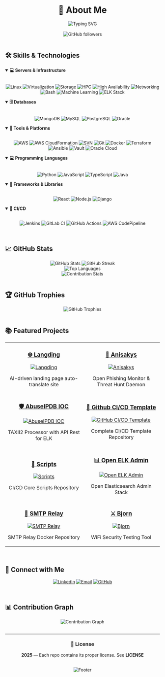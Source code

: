 <div align="center">

# 🚀 About Me

<img src="https://readme-typing-svg.herokuapp.com?font=Fira+Code&size=32&duration=2800&pause=2000&color=00D9FF&center=true&vCenter=true&width=600&lines=Welcome+to+my+GitHub+Profile!;Full+Stack+Developer;DevOps+Engineer;Cloud+Architect" alt="Typing SVG" />

</div>

<br>

<div align="center">
  <img src="https://img.shields.io/github/followers/JuanVilla424?label=Followers&style=social" alt="GitHub followers" />
</div>

<br>

## 🛠️ Skills & Technologies

<details open>
<summary><b>💻 Servers & Infrastructure</b></summary>
<br>
<div align="center">

![Linux](https://img.shields.io/badge/Linux-FCC624?style=for-the-badge&logo=linux&logoColor=black)
![Virtualization](https://img.shields.io/badge/Virtualization-183A61?style=for-the-badge&logo=virtualbox&logoColor=white)
![Storage](https://img.shields.io/badge/Storage-4B0082?style=for-the-badge&logo=googlecloudstorage&logoColor=white)
![HPC](https://img.shields.io/badge/HPC-000000?style=for-the-badge&logo=speedtest&logoColor=white)
![High Availability](https://img.shields.io/badge/High%20Availability-00AA00?style=for-the-badge&logo=privatedivision&logoColor=white)
![Networking](https://img.shields.io/badge/Networking-200003?style=for-the-badge&logo=icinga&logoColor=white)
![Bash](https://img.shields.io/badge/Bash-4EAA25?style=for-the-badge&logo=gnu-bash&logoColor=white)
![Machine Learning](https://img.shields.io/badge/Machine%20Learning-FF6F00?style=for-the-badge&logo=TensorFlow&logoColor=white)
![ELK Stack](https://img.shields.io/badge/ELK%20Stack-F7931E?style=for-the-badge&logo=Elastic&logoColor=white)

</div>
</details>

<details open>
<summary><b>🗄️ Databases</b></summary>
<br>
<div align="center">

![MongoDB](https://img.shields.io/badge/MongoDB-47A248?style=for-the-badge&logo=mongodb&logoColor=white)
![MySQL](https://img.shields.io/badge/MySQL-4479A1?style=for-the-badge&logo=mysql&logoColor=white)
![PostgreSQL](https://img.shields.io/badge/PostgreSQL-336791?style=for-the-badge&logo=postgresql&logoColor=white)
![Oracle](https://img.shields.io/badge/Oracle-FF0000?style=for-the-badge&logo=oracle&logoColor=white)

</div>
</details>

<details open>
<summary><b>🔧 Tools & Platforms</b></summary>
<br>
<div align="center">

![AWS](https://img.shields.io/badge/AWS-FF9900?style=for-the-badge&logo=amazon-aws&logoColor=white)
![AWS CloudFormation](https://img.shields.io/badge/AWS-CloudFormation-339933?style=for-the-badge&logo=amazon-aws&logoColor=white)
![SVN](https://img.shields.io/badge/SVN-FFFFFF?style=for-the-badge&logo=subversion&logoColor=blue)
![Git](https://img.shields.io/badge/Git-F05032?style=for-the-badge&logo=git&logoColor=white)
![Docker](https://img.shields.io/badge/Docker-2496ED?style=for-the-badge&logo=docker&logoColor=white)
![Terraform](https://img.shields.io/badge/Terraform-623CE4?style=for-the-badge&logo=terraform&logoColor=white)
![Ansible](https://img.shields.io/badge/Ansible-EE0000?style=for-the-badge&logo=ansible&logoColor=white)
![Vault](https://img.shields.io/badge/Vault-000000?style=for-the-badge&logo=vault&logoColor=white)
![Oracle Cloud](https://img.shields.io/badge/Oracle%20Cloud-FF0000?style=for-the-badge&logo=oracle&logoColor=white)

</div>
</details>

<details open>
<summary><b>💻 Programming Languages</b></summary>
<br>
<div align="center">

![Python](https://img.shields.io/badge/Python-3670A0?style=for-the-badge&logo=python&logoColor=ffdd54)
![JavaScript](https://img.shields.io/badge/JavaScript-323330?style=for-the-badge&logo=javascript&logoColor=F7DF1E)
![TypeScript](https://img.shields.io/badge/TypeScript-3178C6?style=for-the-badge&logo=typescript&logoColor=white)
![Java](https://img.shields.io/badge/Java-007396?style=for-the-badge&logo=java&logoColor=white)

</div>
</details>

<details open>
<summary><b>🚀 Frameworks & Libraries</b></summary>
<br>
<div align="center">

![React](https://img.shields.io/badge/React-20232A?style=for-the-badge&logo=react&logoColor=61DAFB)
![Node.js](https://img.shields.io/badge/Node.js-339933?style=for-the-badge&logo=nodedotjs&logoColor=white)
![Django](https://img.shields.io/badge/Django-092E20?style=for-the-badge&logo=django&logoColor=green)

</div>
</details>

<details open>
<summary><b>🔄 CI/CD</b></summary>
<br>
<div align="center">

![Jenkins](https://img.shields.io/badge/Jenkins-D24939?style=for-the-badge&logo=jenkins&logoColor=white)
![GitLab CI](https://img.shields.io/badge/GitLab%20CI-FCA121?style=for-the-badge&logo=gitlab&logoColor=white)
![GitHub Actions](https://img.shields.io/badge/GitHub%20Actions-2088FF?style=for-the-badge&logo=github-actions&logoColor=white)
![AWS CodePipeline](https://img.shields.io/badge/AWS-CodePipeline-1E90FF?style=for-the-badge&logo=amazon-aws&logoColor=white)

</div>
</details>

<br>

## 📈 GitHub Stats

<div align="center">
  <img src="https://github-readme-stats.vercel.app/api?username=JuanVilla424&show_icons=true&theme=tokyonight&hide_border=true&bg_color=1a1b27&title_color=00d9ff&icon_color=00d9ff&text_color=ffffff" alt="GitHub Stats" />
  <img src="https://github-readme-streak-stats.herokuapp.com/?user=JuanVilla424&theme=tokyonight&hide_border=true&background=1a1b27&ring=00d9ff&fire=00d9ff&currStreakLabel=ffffff" alt="GitHub Streak" />
</div>

<div align="center">
  <img src="https://github-readme-stats.vercel.app/api/top-langs/?username=JuanVilla424&layout=compact&theme=tokyonight&hide_border=true&bg_color=1a1b27&title_color=00d9ff&text_color=ffffff" alt="Top Languages" />
</div>

<div align="center">
  <img src="https://github-contribution-stats.vercel.app/api/?username=JuanVilla424" alt="Contribution Stats" />
</div>

<br>

## 🏆 GitHub Trophies

<div align="center">
  <img src="https://github-profile-trophy.vercel.app/?username=JuanVilla424&theme=tokyonight&no-frame=true&column=7&margin-w=15&margin-h=15" alt="GitHub Trophies" />
</div>

<br>

## 📚 Featured Projects

<div align="center">
<table>
  <tr>
    <td align="center" width="50%">
      <h3><a href="https://github.com/JuanVilla424/langding">🌐 Langding</a></h3>
      <a href="https://github.com/JuanVilla424/langding">
        <img src="https://github-readme-stats.vercel.app/api/pin/?username=JuanVilla424&repo=langding&theme=tokyonight&hide_border=true&bg_color=1a1b27&title_color=00d9ff&icon_color=00d9ff&text_color=ffffff" alt="Langding" />
      </a>
      <p>AI-driven landing page auto-translate site</p>
    </td>
    <td align="center" width="50%">
      <h3><a href="https://github.com/JuanVilla424/anisakys">🎣 Anisakys</a></h3>
      <a href="https://github.com/JuanVilla424/anisakys">
        <img src="https://github-readme-stats.vercel.app/api/pin/?username=JuanVilla424&repo=anisakys&theme=tokyonight&hide_border=true&bg_color=1a1b27&title_color=00d9ff&icon_color=00d9ff&text_color=ffffff" alt="Anisakys" />
      </a>
      <p>Open Phishing Monitor & Threat Hunt Daemon</p>
    </td>
  </tr>
  <tr>
    <td align="center" width="50%">
      <h3><a href="https://github.com/JuanVilla424/abuseipdb-ioc">🛡️ AbuseIPDB IOC</a></h3>
      <a href="https://github.com/JuanVilla424/abuseipdb-ioc">
        <img src="https://github-readme-stats.vercel.app/api/pin/?username=JuanVilla424&repo=abuseipdb-ioc&theme=tokyonight&hide_border=true&bg_color=1a1b27&title_color=00d9ff&icon_color=00d9ff&text_color=ffffff" alt="AbuseIPDB IOC" />
      </a>
      <p>TAXII2 Processor with API Rest for ELK</p>
    </td>
    <td align="center" width="50%">
      <h3><a href="https://github.com/JuanVilla424/github-cicd-template">🔧 Github CI/CD Template</a></h3>
      <a href="https://github.com/JuanVilla424/github-cicd-template">
        <img src="https://github-readme-stats.vercel.app/api/pin/?username=JuanVilla424&repo=github-cicd-template&theme=tokyonight&hide_border=true&bg_color=1a1b27&title_color=00d9ff&icon_color=00d9ff&text_color=ffffff" alt="GitHub CI/CD Template" />
      </a>
      <p>Complete CI/CD Template Repository</p>
    </td>
  </tr>
  <tr>
    <td align="center" width="50%">
      <h3><a href="https://github.com/JuanVilla424/scripts">📜 Scripts</a></h3>
      <a href="https://github.com/JuanVilla424/scripts">
        <img src="https://github-readme-stats.vercel.app/api/pin/?username=JuanVilla424&repo=scripts&theme=tokyonight&hide_border=true&bg_color=1a1b27&title_color=00d9ff&icon_color=00d9ff&text_color=ffffff" alt="Scripts" />
      </a>
      <p>CI/CD Core Scripts Repository</p>
    </td>
    <td align="center" width="50%">
      <h3><a href="https://github.com/JuanVilla424/open-elk-adm">📊 Open ELK Admin</a></h3>
      <a href="https://github.com/JuanVilla424/open-elk-adm">
        <img src="https://github-readme-stats.vercel.app/api/pin/?username=JuanVilla424&repo=open-elk-adm&theme=tokyonight&hide_border=true&bg_color=1a1b27&title_color=00d9ff&icon_color=00d9ff&text_color=ffffff" alt="Open ELK Admin" />
      </a>
      <p>Open Elasticsearch Admin Stack</p>
    </td>
  </tr>
  <tr>
    <td align="center" width="50%">
      <h3><a href="https://github.com/JuanVilla424/smtp-relay">📧 SMTP Relay</a></h3>
      <a href="https://github.com/JuanVilla424/smtp-relay">
        <img src="https://github-readme-stats.vercel.app/api/pin/?username=JuanVilla424&repo=smtp-relay&theme=tokyonight&hide_border=true&bg_color=1a1b27&title_color=00d9ff&icon_color=00d9ff&text_color=ffffff" alt="SMTP Relay" />
      </a>
      <p>SMTP Relay Docker Repository</p>
    </td>
    <td align="center" width="50%">
      <h3><a href="https://github.com/infinition/Bjorn">⚔️ Bjorn</a></h3>
      <a href="https://github.com/infinition/Bjorn">
        <img src="https://github-readme-stats.vercel.app/api/pin/?username=infinition&repo=Bjorn&theme=tokyonight&hide_border=true&bg_color=1a1b27&title_color=00d9ff&icon_color=00d9ff&text_color=ffffff" alt="Bjorn" />
      </a>
      <p>WiFi Security Testing Tool</p>
    </td>
  </tr>
</table>
</div>

<br>

## 🔗 Connect with Me

<div align="center">

[![LinkedIn](https://img.shields.io/badge/LinkedIn-%230077B5.svg?style=for-the-badge&logo=linkedin&logoColor=white)](https://www.linkedin.com/in/[are-you-ok?]/)
[![Email](https://img.shields.io/badge/Email-D14836?style=for-the-badge&logo=gmail&logoColor=white)](mailto:r6ty5r296it6tl4eg5m.constant214@passinbox.com)
[![GitHub](https://img.shields.io/badge/GitHub-100000?style=for-the-badge&logo=github&logoColor=white)](https://github.com/JuanVilla424)

</div>

<br>

## 📊 Contribution Graph

<div align="center">
  <img src="https://github-readme-activity-graph.vercel.app/graph?username=JuanVilla424&theme=tokyo-night&hide_border=true&bg_color=1a1b27&color=00d9ff&line=00d9ff&point=ffffff" alt="Contribution Graph" />
</div>

<br>

---

<div align="center">

### 📜 License

**2025** — Each repo contains its proper license. See **LICENSE**

<br>

<img src="https://capsule-render.vercel.app/api?type=waving&color=gradient&customColorList=12,14,16,18,20&height=100&section=footer" alt="Footer" />

</div>
